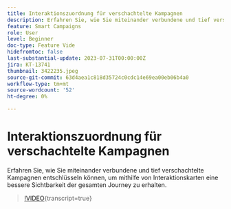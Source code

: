 ```yaml
---
title: Interaktionszuordnung für verschachtelte Kampagnen
description: Erfahren Sie, wie Sie miteinander verbundene und tief verschachtelte Kampagnen entschlüsseln können, um mithilfe von Interaktionskarten eine bessere Sichtbarkeit der gesamten Journey zu erhalten.
feature: Smart Campaigns
role: User
level: Beginner
doc-type: Feature Vide
hidefromtoc: false
last-substantial-update: 2023-07-31T00:00:00Z
jira: KT-13741
thumbnail: 3422235.jpeg
source-git-commit: 63d4aea1c818d35724c0cdc14e69ea00eb06b4a0
workflow-type: tm+mt
source-wordcount: '52'
ht-degree: 0%

---
```



# Interaktionszuordnung für verschachtelte Kampagnen

Erfahren Sie, wie Sie miteinander verbundene und tief verschachtelte Kampagnen entschlüsseln können, um mithilfe von Interaktionskarten eine bessere Sichtbarkeit der gesamten Journey zu erhalten.

>[!VIDEO](https://video.tv.adobe.com/v/3422235/?learn=on){transcript=true}

